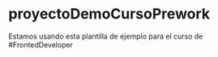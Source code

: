 # proyectoDemoCursoPrework
Estamos usando esta plantilla de ejemplo para el curso de #FrontedDeveloper
